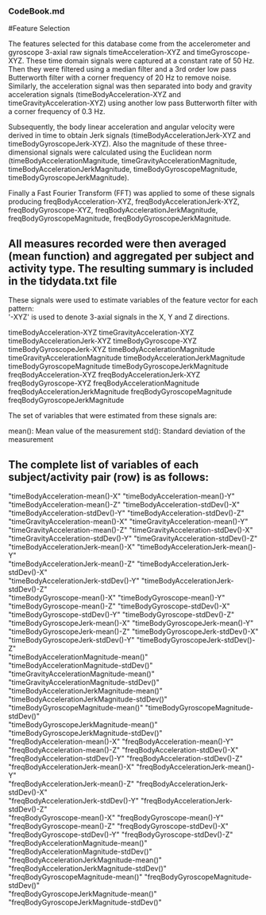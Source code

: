 ### CodeBook.md


#Feature Selection 

The features selected for this database come from the accelerometer and gyroscope 3-axial raw signals timeAcceleration-XYZ and timeGyroscope-XYZ. These time domain signals were captured at a constant rate of 50 Hz. Then they were filtered using a median filter and a 3rd order low pass Butterworth filter with a corner frequency of 20 Hz to remove noise. Similarly, the acceleration signal was then separated into body and gravity acceleration signals (timeBodyAcceleration-XYZ and timeGravityAcceleration-XYZ) using another low pass Butterworth filter with a corner frequency of 0.3 Hz. 

Subsequently, the body linear acceleration and angular velocity were derived in time to obtain Jerk signals (timeBodyAccelerationJerk-XYZ and timeBodyGyroscopeJerk-XYZ). Also the magnitude of these three-dimensional signals were calculated using the Euclidean norm (timeBodyAccelerationMagnitude, timeGravityAccelerationMagnitude, timeBodyAccelerationJerkMagnitude, timeBodyGyroscopeMagnitude, timeBodyGyroscopeJerkMagnitude). 

Finally a Fast Fourier Transform (FFT) was applied to some of these signals producing freqBodyAcceleration-XYZ, freqBodyAccelerationJerk-XYZ, freqBodyGyroscope-XYZ, freqBodyAccelerationJerkMagnitude, freqBodyGyroscopeMagnitude, freqBodyGyroscopeJerkMagnitude.  

## All measures recorded were then averaged (mean function) and aggregated per subject and activity type. The resulting summary is included in the tidydata.txt file

These signals were used to estimate variables of the feature vector for each pattern:  
'-XYZ' is used to denote 3-axial signals in the X, Y and Z directions.

timeBodyAcceleration-XYZ
timeGravityAcceleration-XYZ
timeBodyAccelerationJerk-XYZ
timeBodyGyroscope-XYZ
timeBodyGyroscopeJerk-XYZ
timeBodyAccelerationMagnitude
timeGravityAccelerationMagnitude
timeBodyAccelerationJerkMagnitude
timeBodyGyroscopeMagnitude
timeBodyGyroscopeJerkMagnitude
freqBodyAcceleration-XYZ
freqBodyAccelerationJerk-XYZ
freqBodyGyroscope-XYZ
freqBodyAccelerationMagnitude
freqBodyAccelerationJerkMagnitude
freqBodyGyroscopeMagnitude
freqBodyGyroscopeJerkMagnitude

The set of variables that were estimated from these signals are: 

mean(): Mean value of the measurement
std(): Standard deviation of the measurement

## The complete list of variables of each subject/activity pair (row) is as follows:
"timeBodyAcceleration-mean()-X"               "timeBodyAcceleration-mean()-Y"                 
"timeBodyAcceleration-mean()-Z"               "timeBodyAcceleration-stdDev()-X"               
"timeBodyAcceleration-stdDev()-Y"             "timeBodyAcceleration-stdDev()-Z"               
"timeGravityAcceleration-mean()-X"            "timeGravityAcceleration-mean()-Y"              
"timeGravityAcceleration-mean()-Z"            "timeGravityAcceleration-stdDev()-X"            
"timeGravityAcceleration-stdDev()-Y"          "timeGravityAcceleration-stdDev()-Z"            
"timeBodyAccelerationJerk-mean()-X"           "timeBodyAccelerationJerk-mean()-Y"             
"timeBodyAccelerationJerk-mean()-Z"           "timeBodyAccelerationJerk-stdDev()-X"           
"timeBodyAccelerationJerk-stdDev()-Y"         "timeBodyAccelerationJerk-stdDev()-Z"           
"timeBodyGyroscope-mean()-X"                  "timeBodyGyroscope-mean()-Y"                         
"timeBodyGyroscope-mean()-Z"                  "timeBodyGyroscope-stdDev()-X"                       
"timeBodyGyroscope-stdDev()-Y"                "timeBodyGyroscope-stdDev()-Z"                       
"timeBodyGyroscopeJerk-mean()-X"              "timeBodyGyroscopeJerk-mean()-Y"                     
"timeBodyGyroscopeJerk-mean()-Z"              "timeBodyGyroscopeJerk-stdDev()-X"                   
"timeBodyGyroscopeJerk-stdDev()-Y"            "timeBodyGyroscopeJerk-stdDev()-Z"                   
"timeBodyAccelerationMagnitude-mean()"        "timeBodyAccelerationMagnitude-stdDev()"        
"timeGravityAccelerationMagnitude-mean()"     "timeGravityAccelerationMagnitude-stdDev()"     
"timeBodyAccelerationJerkMagnitude-mean()"    "timeBodyAccelerationJerkMagnitude-stdDev()"    
"timeBodyGyroscopeMagnitude-mean()"           "timeBodyGyroscopeMagnitude-stdDev()"                
"timeBodyGyroscopeJerkMagnitude-mean()"       "timeBodyGyroscopeJerkMagnitude-stdDev()"            
"freqBodyAcceleration-mean()-X"               "freqBodyAcceleration-mean()-Y"                 
"freqBodyAcceleration-mean()-Z"               "freqBodyAcceleration-stdDev()-X"               
"freqBodyAcceleration-stdDev()-Y"             "freqBodyAcceleration-stdDev()-Z"               
"freqBodyAccelerationJerk-mean()-X"           "freqBodyAccelerationJerk-mean()-Y"             
"freqBodyAccelerationJerk-mean()-Z"           "freqBodyAccelerationJerk-stdDev()-X"           
"freqBodyAccelerationJerk-stdDev()-Y"         "freqBodyAccelerationJerk-stdDev()-Z"           
"freqBodyGyroscope-mean()-X"                  "freqBodyGyroscope-mean()-Y"                         
"freqBodyGyroscope-mean()-Z"                  "freqBodyGyroscope-stdDev()-X"                       
"freqBodyGyroscope-stdDev()-Y"                "freqBodyGyroscope-stdDev()-Z"                       
"freqBodyAccelerationMagnitude-mean()"        "freqBodyAccelerationMagnitude-stdDev()"        
"freqBodyAccelerationJerkMagnitude-mean()"    "freqBodyAccelerationJerkMagnitude-stdDev()"
"freqBodyGyroscopeMagnitude-mean()"           "freqBodyGyroscopeMagnitude-stdDev()"            
"freqBodyGyroscopeJerkMagnitude-mean()"       "freqBodyGyroscopeJerkMagnitude-stdDev()"        

